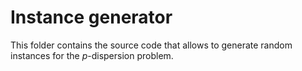 # Instance generator

This folder contains the source code that allows to generate random instances for the *p*-dispersion problem.
